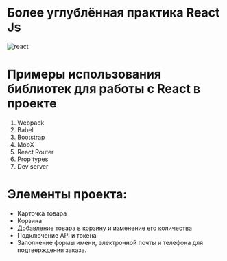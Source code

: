 # Более углублённая практика React Js

![react](https://repository-images.githubusercontent.com/37153337/9d0a6780-394a-11eb-9fd1-6296a684b124)

# Примеры использования библиотек для работы с React в проекте

1. Webpack
2. Babel
3. Bootstrap
4. MobX
5. React Router
6. Prop types
7. Dev server

# Элементы проекта:

- Карточка товара
- Корзина
- Добавление товара в корзину и изменение его количества
- Подключение API и токена
- Заполнение формы имени, электронной почты и телефона для подтверждения заказа.
